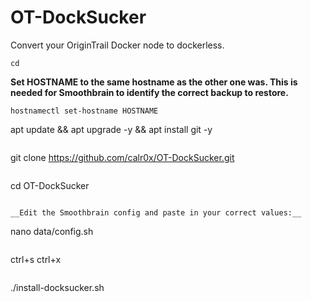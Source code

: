 # OT-DockSucker
Convert your OriginTrail Docker node to dockerless.

```
cd
```
__Set HOSTNAME to the same hostname as the other one was. This is needed for Smoothbrain to identify the correct backup to restore.__
```
hostnamectl set-hostname HOSTNAME
```
apt update && apt upgrade -y && apt install git -y
```
```
git clone https://github.com/calr0x/OT-DockSucker.git
```
```
cd OT-DockSucker
```

__Edit the Smoothbrain config and paste in your correct values:__
```
nano data/config.sh
```
```
ctrl+s ctrl+x
```
```
./install-docksucker.sh
```
